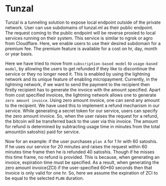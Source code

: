 # Tunzal

Tunzal is a tunneling solution to expose local endpoint outside of the private network. User can use subdomains of tunzal.ml as their public endpoint. The request coming to the public endpoint will be reverse proxied to local services running on their system. This service is similar to ngrok or agro from Cloudflare. Here, we enable users to use their desired subdomain for a premium fee. The premium feature is available for a cost on hr, day, month or year basis.

Here we have tried to move from `subscription-based model` to `usage-based model`, by allowing the users to get refunded if they like to discontinue the service or they no longer need it. This is enabled by using the lightning network and its unique feature of enabling micropayment. Currently, in the lightning network, if we want to send the payment to the recipient then firstly recipient has to generate the invoice with the amount specified. Apart from cost specified invoices, the lightning network allows one to generate `zero amount invoice`. Using zero amount invoice, one can send any amount to the recipient. We have used this to implement a refund mechanism in our service. While generating a secret token for our service, users can specify the zero amount invoice. So, when the user raises the request for a refund, the bitcoin will be transferred back to the user via this invoice. The amount for refund is determined by subtracting usage time in minutes from the total amount(in satoshis) paid for service.

Now for an example:
if the user purchases `plan A` for 1 hr with 60 satoshis. If he uses our service for 20 minutes and raises the request within 60 minutes time frame then he is refunded 40 satoshis. Though if he misses this time frame, no refund is provided. This is because, when generating an invoice,  expiration time must be specified. As a result, when generating the zero amount invoice(ZCI) if the user-specified 60*60 seconds then that invoice is only valid for one hr. So, here we assume the expiration of ZCI to be equal to the selected `PLAN` duration.